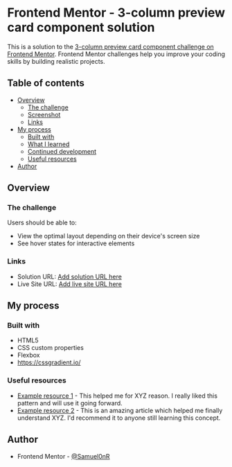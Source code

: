 # Frontend Mentor - 3-column preview card component solution

  This is a solution to the [3-column preview card component challenge on Frontend Mentor](https://www.frontendmentor.io/challenges/3column-preview-card-component-pH92eAR2-). Frontend Mentor challenges help you improve your coding skills by building realistic projects. 

  ## Table of contents

  - [Overview](#overview)
    - [The challenge](#the-challenge)
    - [Screenshot](#screenshot)
    - [Links](#links)
  - [My process](#my-process)
    - [Built with](#built-with)
    - [What I learned](#what-i-learned)
    - [Continued development](#continued-development)
    - [Useful resources](#useful-resources)
  - [Author](#author)

## Overview

  ### The challenge

  Users should be able to:

  - View the optimal layout depending on their device's screen size
  - See hover states for interactive elements

  ### Links

  - Solution URL: [Add solution URL here](https://your-solution-url.com)
  - Live Site URL: [Add live site URL here](https://your-live-site-url.com)

## My process

  ### Built with

  - HTML5
  - CSS custom properties
  - Flexbox
  - https://cssgradient.io/

  ### Useful resources

  - [Example resource 1](https://www.example.com) - This helped me for XYZ reason. I really liked this pattern and will use it going forward.
  - [Example resource 2](https://www.example.com) - This is an amazing article which helped me finally understand XYZ. I'd recommend it to anyone still learning this concept.

## Author

  - Frontend Mentor - [@Samuel0nR](https://www.frontendmentor.io/profile/Samuel0nR)